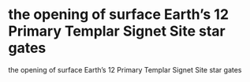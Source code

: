 # the opening of surface Earth’s 12 Primary Templar Signet Site star gates

the opening of surface Earth’s 12 Primary Templar Signet Site star gates